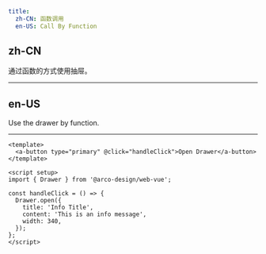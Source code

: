```yaml
title:
  zh-CN: 函数调用
  en-US: Call By Function
```

## zh-CN

通过函数的方式使用抽屉。

---

## en-US

Use the drawer by function.

---

```vue
<template>
  <a-button type="primary" @click="handleClick">Open Drawer</a-button>
</template>

<script setup>
import { Drawer } from '@arco-design/web-vue';

const handleClick = () => {
  Drawer.open({
    title: 'Info Title',
    content: 'This is an info message',
    width: 340,
  });
};
</script>
```
